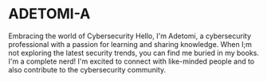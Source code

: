 # ADETOMI-A
Embracing the world of Cybersecurity
Hello, I'm Adetomi, a cybersecurity professional with a passion for learning and sharing knowledge. When I;m not exploring the latest security trends, you can find me buried in my books. I'm a complete nerd! I'm excited to connect with like-minded people and to also contribute to the cybersecurity community.
